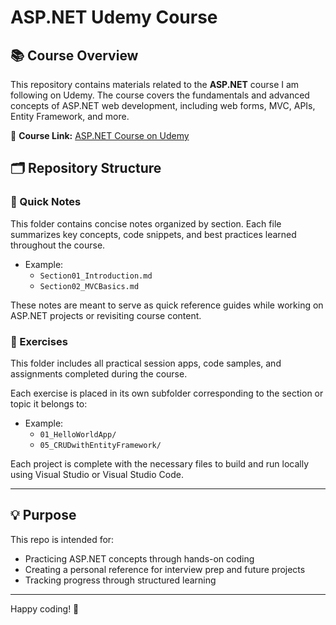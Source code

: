 # ASP.NET Udemy Course

## 📚 Course Overview
This repository contains materials related to the **ASP.NET** course I am following on Udemy. The course covers the fundamentals and advanced concepts of ASP.NET web development, including web forms, MVC, APIs, Entity Framework, and more.

🔗 **Course Link:** [ASP.NET Course on Udemy](https://www.udemy.com/course/asp-net-core-true-ultimate-guide-real-project/?couponCode=ST18MT170625G1)

## 🗂️ Repository Structure

### 📁 Quick Notes
This folder contains concise notes organized by section. Each file summarizes key concepts, code snippets, and best practices learned throughout the course.

- Example:  
  - `Section01_Introduction.md`
  - `Section02_MVCBasics.md`

These notes are meant to serve as quick reference guides while working on ASP.NET projects or revisiting course content.

### 📁 Exercises
This folder includes all practical session apps, code samples, and assignments completed during the course.

Each exercise is placed in its own subfolder corresponding to the section or topic it belongs to:

- Example:  
  - `01_HelloWorldApp/`
  - `05_CRUDwithEntityFramework/`

Each project is complete with the necessary files to build and run locally using Visual Studio or Visual Studio Code.

---

## 💡 Purpose
This repo is intended for:
- Practicing ASP.NET concepts through hands-on coding
- Creating a personal reference for interview prep and future projects
- Tracking progress through structured learning

---

Happy coding! 🚀
